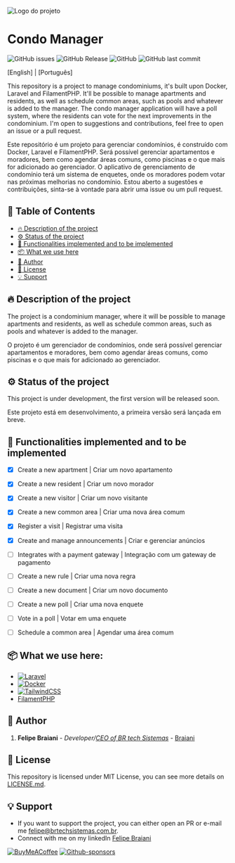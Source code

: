 
![Logo do projeto](https://i.imgur.com/7UlhGHp.png)

# Condo Manager

![GitHub issues](https://badgen.net/github/issues/BR-tech-Sistemas/condo_manager)
![GitHub Release](https://badgen.net/github/release/BR-tech-Sistemas/condo_manager)
![GitHub](https://badgen.net/github/license/BR-tech-Sistemas/condo_manager)
![GitHub last commit](https://badgen.net/github/last-commit/BR-tech-Sistemas/condo_manager)

[English] | [Português]

This repository is a project to manage condominiums, it's built upon Docker, Laravel and FilamentPHP. 
It'll be possible to manage apartments and residents, as well as schedule common areas, such as pools and whatever is added to the manager.
The condo manager application will have a poll system, where the residents can vote for the next improvements in the condominium.
I'm open to suggestions and contributions, feel free to open an issue or a pull request.

Este repositório é um projeto para gerenciar condomínios, é construído com Docker, Laravel e FilamentPHP.
Será possível gerenciar apartamentos e moradores, bem como agendar áreas comuns, como piscinas e o que mais for adicionado ao gerenciador.
O aplicativo de gerenciamento de condomínio terá um sistema de enquetes, onde os moradores podem votar nas próximas melhorias no condomínio.
Estou aberto a sugestões e contribuições, sinta-se à vontade para abrir uma issue ou um pull request.


## 📝 Table of Contents

- [🔥 Description of the project](#-description-of-the-project)
- [⚙️ Status of the project](#-status-of-the-project)
- [🔨 Functionalities implemented and to be implemented](#-functionalities-implemented-and-to-be-implemented)
- [📦 What we use here](#-what-we-use-here)
- [👷 Author](#-author)
- [📄 License](#-license)
- [💡 Support](#-support)


## 🔥 Description of the project

The project is a condominium manager, where it will be possible to manage apartments and residents, as well as schedule common areas, such as pools and whatever is added to the manager.

O projeto é um gerenciador de condomínios, onde será possível gerenciar apartamentos e moradores, bem como agendar áreas comuns, como piscinas e o que mais for adicionado ao gerenciador.

## ⚙️ Status of the project

This project is under development, the first version will be released soon.

Este projeto está em desenvolvimento, a primeira versão será lançada em breve.


## 🔨 Functionalities implemented and to be implemented

- [x] Create a new apartment | Criar um novo apartamento
- [x] Create a new resident | Criar um novo morador
- [x] Create a new visitor | Criar um novo visitante
- [x] Create a new common area | Criar uma nova área comum
- [x] Register a visit | Registrar uma visita
- [x] Create and manage announcements | Criar e gerenciar anúncios
- [ ] Integrates with a payment gateway | Integração com um gateway de pagamento
- [ ] Create a new rule | Criar uma nova regra
- [ ] Create a new document | Criar um novo documento
- [ ] Create a new poll | Criar uma nova enquete
- [ ] Vote in a poll | Votar em uma enquete
- [ ] Schedule a common area | Agendar uma área comum


## 📦 What we use here:

* [![Laravel](https://img.shields.io/badge/laravel-%23FF2D20.svg?style=for-the-badge&logo=laravel&logoColor=white)](https://laravel.com/)
* [![Docker](https://img.shields.io/badge/docker-%230db7ed.svg?style=for-the-badge&logo=docker&logoColor=white)](https://www.docker.com/)
* [![TailwindCSS](https://img.shields.io/badge/tailwindcss-%2338B2AC.svg?style=for-the-badge&logo=tailwind-css&logoColor=white)](https://tailwindcss.com/)
* [FilamentPHP](https://filamentphp.com/)

## 👷 Author

1. **Felipe Braiani** - *Developer/[CEO of BR tech Sistemas](https://brtechsistemas.com.br/)* - [Braiani](https://github.com/Braiani)


## 📄 License

This repository is licensed under MIT License, you can see more details on [LICENSE.md](https://github.com/link_da_licenca).


## 💡 Support

* If you want to support the project, you can either open an PR or e-mail me [felipe@brtechsistemas.com.br](mailto:felipe@brtechsistemas.com.br).
* Connect with me on my linkedIn [Felipe Braiani](https://www.linkedin.com/in/felipe-gustavo-braiani-santos/)

[![BuyMeACoffee](https://img.shields.io/badge/Buy%20Me%20a%20Coffee-ffdd00?style=for-the-badge&logo=buy-me-a-coffee&logoColor=black)](https://www.buymeacoffee.com/felipebraiani)
[![Github-sponsors](https://img.shields.io/badge/sponsor-30363D?style=for-the-badge&logo=GitHub-Sponsors&logoColor=#EA4AAA)](https://github.com/sponsors/Braiani)